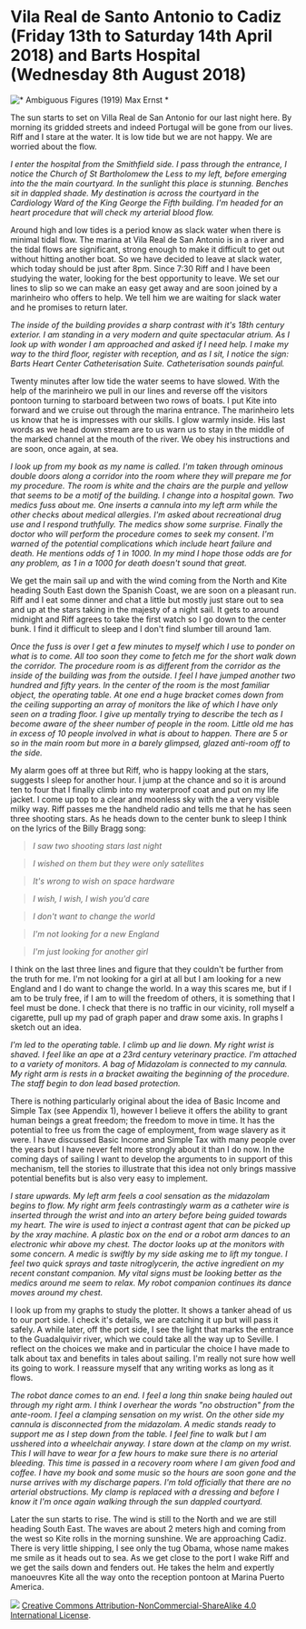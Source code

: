 # Vila Real de Santo Antonio to Cadiz (Friday 13th to Saturday 14th April 2018) and Barts Hospital (Wednesday 8th August 2018) #

![* Ambiguous Figures (1919) Max Ernst *](../images/Stuff.jpg "Ambiguous Figures")

The sun starts to set on Villa Real de San Antonio for our last night here. By morning its gridded streets and indeed Portugal will be gone from our lives. Riff and I stare at the water. It is low tide but we are not happy. We are worried about the flow.

*I enter the hospital from the Smithfield side. I pass through the entrance, I notice the Church of St Bartholomew the Less to my left, before emerging into the the main courtyard. In the sunlight this place is stunning. Benches sit in dappled shade. My destination is across the courtyard in the Cardiology Ward of the King George the Fifth building. I'm headed for an heart procedure that will check my arterial blood flow.*

Around high and low tides is a period know as slack water when there is minimal tidal flow. The marina at Vila Real de San Antonio is in a river and the tidal flows are significant, strong enough to make it difficult to get out without hitting another boat. So we have decided to leave at slack water, which today should be just after 8pm. Since 7:30 Riff and I have been studying the water, looking for the best opportunity to leave. We set our lines to slip so we can make an easy get away and are soon joined by a marinheiro who offers to help. We tell him we are waiting for slack water and he promises to return later.

*The inside of the building provides a sharp contrast with it's 18th century exterior. I am standing in a very modern and quite spectacular atrium. As I look up with wonder I am approached and asked if I need help. I make my way to the third floor, register with reception, and as I sit, I notice the sign: Barts Heart Center Catheterisation Suite. Catheterisation sounds painful.*

Twenty minutes after low tide the water seems to have slowed. With the help of the marinheiro we pull in our lines and reverse off the visitors pontoon turning to starboard between two rows of boats. I put Kite into forward and we cruise out through the marina entrance. The marinheiro lets us know that he is impresses with our skills. I glow warmly inside. His last words as we head down stream are to us warn us to stay in the middle of the marked channel at the mouth of the river. We obey his instructions and are soon, once again, at sea. 

*I look up from my book as my name is called. I'm taken through ominous double doors along a corridor into the room where they will prepare me for my procedure. The room is white and the chairs are the purple and yellow that seems to be a motif of the building. I change into a hospital gown. Two medics fuss about me. One inserts a cannula into my left arm while the other checks about medical allergies. I'm asked about recreational drug use and I respond truthfully. The medics show some surprise. Finally the doctor who will perform the procedure comes to seek my consent. I'm warned of the potential complications which include heart failure and death. He mentions odds of 1 in 1000. In my mind I hope those odds are for any problem, as 1 in a 1000 for death doesn't sound that great.*

We get the main sail up and with the wind coming from the North and Kite heading South East down the Spanish Coast, we are soon on a pleasant run. Riff and I eat some dinner and chat a little but mostly just stare out to sea and up at the stars taking in the majesty of a night sail. It gets to around midnight and Riff agrees to take the first watch so I go down to the center bunk. I find it difficult to sleep and I don't find slumber till around 1am.

*Once the fuss is over I get a few minutes to myself which I use to ponder on what is to come. All too soon they come to fetch me for the short walk down the corridor. The procedure room is as different from the corridor as the inside of the building was from the outside. I feel I have jumped another two hundred and fifty years. In the center of the room is the most familiar object, the operating table. At one end a huge bracket comes down from the ceiling supporting an array of monitors the like of which I have only seen on a trading floor. I give up mentally trying to describe the tech as I become aware of the sheer number of people in the room. Little old me has in excess of 10 people involved in what is about to happen. There are 5 or so in the main room but more in a barely glimpsed, glazed anti-room off to the side.* 

My alarm goes off at three but Riff, who is happy looking at the stars, suggests I sleep for another hour. I jump at the chance and so it is around ten to four that I finally climb into my waterproof coat and put on my life jacket. I come up top to a clear and moonless sky with the a very visible milky way. Riff passes me the handheld radio and tells me that he has seen three shooting stars. As he heads down to the center bunk to sleep I think on the lyrics of the Billy Bragg song:


> *I saw two shooting stars last night*

> *I wished on them but they were only satellites*

>*It's wrong to wish on space hardware*

>*I wish, I wish, I wish you'd care*


>*I don't want to change the world*

>*I'm not looking for a new England*

>*I'm just looking for another girl*

I think on the last three lines and figure that they couldn't be further from the truth for me. I'm not looking for a girl at all but I am looking for a new England and I do want to change the world. In a way this scares me, but if I am to be truly free, if I am to will the freedom of others, it is something that I feel must be done. I check that there is no traffic in our vicinity, roll myself a cigarette, pull up my pad of graph paper and draw some axis. In graphs I sketch out an idea.

*I'm led to the operating table. I climb up and lie down. My right wrist is shaved. I feel like an ape at a 23rd century veterinary practice. I'm attached to a variety of monitors. A bag of Midazolam is connected to my cannula. My right arm is rests in a bracket awaiting the beginning of the procedure. The staff begin to don lead based protection.*

There is nothing particularly original about the idea of Basic Income and Simple Tax (see Appendix 1), however I believe it offers the ability to grant human beings a great freedom; the freedom to move in time. It has the potential to free us from the cage of employment, from wage slavery as it were. I have discussed Basic Income and Simple Tax with many people over the years but I have never felt more strongly about it than I do now. In the coming days of sailing I want to develop the arguments to in support of this mechanism, tell the stories to illustrate that this idea not only brings massive potential benefits but is also very easy to implement.

*I stare upwards. My left arm feels a cool sensation as the midazolam begins to flow. My right arm feels contrastingly warm as a catheter wire is inserted through the wrist and into an artery before being guided towards my heart. The wire is used to inject a contrast agent that can be picked up by the xray machine. A plastic box on the end or a robot arm dances to an electronic whir above my chest. The doctor looks up at the monitors with some concern. A medic is swiftly by my side asking me to lift my tongue. I feel two quick sprays and taste nitroglycerin, the active ingredient on my recent constant companion. My vital signs must be looking better as the medics around me seem to relax. My robot companion continues its dance moves around my chest.*

I look up from my graphs to study the plotter. It shows a tanker ahead of us to our port side. I check it's details, we are catching it up but will pass it safely. A while later, off the port side, I see the light that marks the entrance to the Guadalquivir river, which we could take all the way up to Seville. I reflect on the choices we make and in particular the choice I have made to talk about tax and benefits in tales about sailing. I'm really not sure how well its going to work. I reassure myself that any writing works as long as it flows.

*The robot dance comes to an end. I feel a long thin snake being hauled out through my right arm. I think I overhear the words "no obstruction" from the ante-room. I feel a clamping sensation on my wrist. On the other side my cannula is disconnected from the midazolam. A medic stands ready to support me as I step down from the table. I feel fine to walk but I am usshered into a wheelchair anyway. I stare down at the clamp on my wrist. This I will have to wear for a few hours to make sure there is no arterial bleeding. This time is passed in a recovery room where I am given food and coffee. I have my book and some music so the hours are soon gone and the nurse arrives with my discharge papers. I'm told officially that there are no arterial obstructions. My clamp is replaced with a dressing and before I know it I'm once again walking through the sun dappled courtyard.*
 
 Later the sun starts to rise. The wind is still to the North and we are still heading South East. The waves are about 2 meters high and coming from the west so Kite rolls in the morning sunshine. We are approaching Cadiz. There is very little shipping, I see only the tug Obama, whose name makes me smile as it heads out to sea. As we get close to the port I wake Riff and we get the sails down and fenders out. He takes the helm and expertly manoeuvres Kite all the way onto the reception pontoon at Marina Puerto America. 

![](https://i.creativecommons.org/l/by-nc-sa/4.0/88x31.png)
[Creative Commons Attribution-NonCommercial-ShareAlike 4.0 International License](href="http://creativecommons.org/licenses/by-nc-sa/4.0/).
